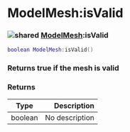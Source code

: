 # ModelMesh:isValid

### ![shared](../../home/model\_mesh/.gitbook/assets/shared.png) [ModelMesh](../../home/model\_mesh/home/ModelMesh/):isValid

```lua
boolean ModelMesh:isValid()
```

### Returns true if the mesh is valid

### Returns

| Type    |    Description |
| ------- | -------------: |
| boolean | No description |
